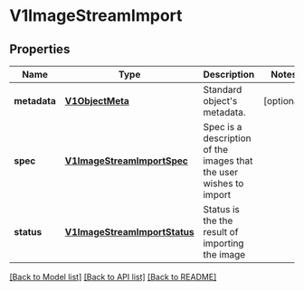 # V1ImageStreamImport

## Properties
Name | Type | Description | Notes
------------ | ------------- | ------------- | -------------
**metadata** | [**V1ObjectMeta**](V1ObjectMeta.md) | Standard object&#39;s metadata. | [optional] 
**spec** | [**V1ImageStreamImportSpec**](V1ImageStreamImportSpec.md) | Spec is a description of the images that the user wishes to import | 
**status** | [**V1ImageStreamImportStatus**](V1ImageStreamImportStatus.md) | Status is the the result of importing the image | 

[[Back to Model list]](../README.md#documentation-for-models) [[Back to API list]](../README.md#documentation-for-api-endpoints) [[Back to README]](../README.md)


